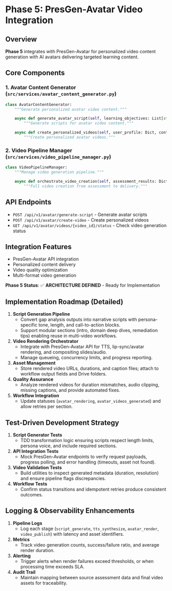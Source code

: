 # Phase 5: PresGen-Avatar Video Integration

## Overview
**Phase 5** integrates with PresGen-Avatar for personalized video content generation with AI avatars delivering targeted learning content.

## Core Components

### 1. Avatar Content Generator (`src/services/avatar_content_generator.py`)
```python
class AvatarContentGenerator:
    """Generate personalized avatar video content."""

    async def generate_avatar_script(self, learning_objectives: List[str]) -> Dict:
        """Generate scripts for avatar video content."""

    async def create_personalized_videos(self, user_profile: Dict, content: Dict) -> Dict:
        """Create personalized avatar videos."""
```

### 2. Video Pipeline Manager (`src/services/video_pipeline_manager.py`)
```python
class VideoPipelineManager:
    """Manage video generation pipeline."""

    async def orchestrate_video_creation(self, assessment_results: Dict) -> Dict:
        """Full video creation from assessment to delivery."""
```

## API Endpoints
- `POST /api/v1/avatar/generate-script` - Generate avatar scripts
- `POST /api/v1/avatar/create-video` - Create personalized videos
- `GET /api/v1/avatar/videos/{video_id}/status` - Check video generation status

## Integration Features
- PresGen-Avatar API integration
- Personalized content delivery
- Video quality optimization
- Multi-format video generation

**Phase 5 Status**: ✅ **ARCHITECTURE DEFINED** - Ready for Implementation

## Implementation Roadmap (Detailed)

1. **Script Generation Pipeline**
   - Convert gap analysis outputs into narrative scripts with persona-specific tone, length, and call-to-action blocks.
   - Support modular sections (intro, domain deep dives, remediation tips) enabling reuse in multi-video workflows.
2. **Video Rendering Orchestrator**
   - Integrate with PresGen-Avatar API for TTS, lip-sync/avatar rendering, and compositing slides/audio.
   - Manage queueing, concurrency limits, and progress reporting.
3. **Asset Management**
   - Store rendered video URLs, durations, and caption files; attach to workflow output fields and Drive folders.
4. **Quality Assurance**
   - Analyze rendered videos for duration mismatches, audio clipping, missing captions, and provide automated fixes.
5. **Workflow Integration**
   - Update statuses (`avatar_rendering`, `avatar_videos_generated`) and allow retries per section.

## Test-Driven Development Strategy

1. **Script Generator Tests**
   - TDD transformation logic ensuring scripts respect length limits, persona voice, and include required sections.
2. **API Integration Tests**
   - Mock PresGen-Avatar endpoints to verify request payloads, progress polling, and error handling (timeouts, asset not found).
3. **Video Validation Tests**
   - Build utilities to inspect generated metadata (duration, resolution) and ensure pipeline flags discrepancies.
4. **Workflow Tests**
   - Confirm status transitions and idempotent retries produce consistent outcomes.

## Logging & Observability Enhancements

1. **Pipeline Logs**
   - Log each stage (`script_generate`, `tts_synthesize`, `avatar_render`, `video_publish`) with latency and asset identifiers.
2. **Metrics**
   - Track video generation counts, success/failure ratio, and average render duration.
3. **Alerting**
   - Trigger alerts when render failures exceed thresholds, or when processing time exceeds SLA.
4. **Audit Trail**
   - Maintain mapping between source assessment data and final video assets for traceability.
